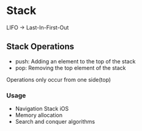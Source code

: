 # Stack

LIFO -> Last-In-First-Out

## Stack Operations

- push: Adding an element to the top of the stack
- pop: Removing the top element of the stack

Operations only occur from one side(top)

### Usage
- Navigation Stack iOS
- Memory allocation
- Search and conquer algorithms



